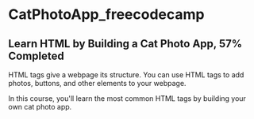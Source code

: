 # CatPhotoApp_freecodecamp

## Learn HTML by Building a Cat Photo App, 57% Completed
HTML tags give a webpage its structure. You can use HTML tags to add photos, buttons, and other elements to your webpage.

In this course, you'll learn the most common HTML tags by building your own cat photo app.

